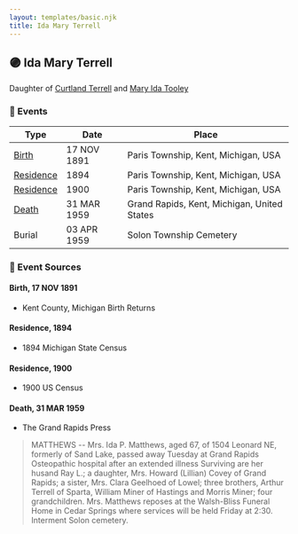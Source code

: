 ```yaml
---
layout: templates/basic.njk
title: Ida Mary Terrell
---
```

## 🟣 Ida Mary Terrell

Daughter of [Curtland Terrell](/people/4/47972604) and [Mary Ida Tooley](/people/5/52009861)

### 📆 Events

Type | Date | Place
------ | ------ | ------
[Birth](#event-event-2) | 17 NOV 1891 | Paris Township, Kent, Michigan, USA
[Residence](#event-event-0) | 1894 | Paris Township, Kent, Michigan, USA
[Residence](#event-event-1) | 1900 | Paris Township, Kent, Michigan, USA
[Death](#event-event-5) | 31 MAR 1959 | Grand Rapids, Kent, Michigan, United States
Burial | 03 APR 1959 | Solon Township Cemetery

### 📰 Event Sources

#### <a id="event-event-2"></a> Birth, 17 NOV 1891
* Kent County, Michigan Birth Returns

#### <a id="event-event-0"></a> Residence, 1894
* 1894 Michigan State Census

#### <a id="event-event-1"></a> Residence, 1900
* 1900 US Census

#### <a id="event-event-5"></a> Death, 31 MAR 1959
* The Grand Rapids Press
>   
  > MATTHEWS -- Mrs. Ida P. Matthews, aged 67, of 1504 Leonard NE, formerly of Sand Lake, passed away Tuesday at Grand Rapids Osteopathic hospital after an extended illness Surviving are her husand Ray L.; a daughter, Mrs. Howard (Lillian) Covey of Grand Rapids; a sister, Mrs. Clara Geelhoed of Lowel; three brothers, Arthur Terrell of Sparta, William Miner of Hastings and Morris Miner; four grandchildren. Mrs. Matthews reposes at the Walsh-Bliss Funeral Home in Cedar Springs where services will be held Friday at 2:30. Interment Solon cemetery.
